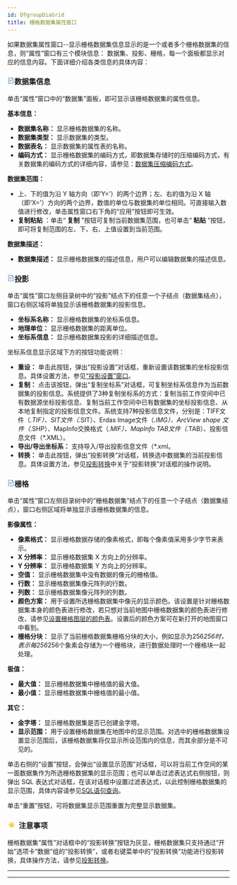 ```yaml
---
id: DTgroupDiaGrid
title: 栅格数据集属性窗口  
---  
```

如果数据集属性窗口--显示栅格数据集信息显示的是一个或者多个栅格数据集的信息，则“属性”窗口有三个模块信息：
数据集、投影、栅格，每一个面板都显示对应的信息内容。下面详细介绍各类信息的具体内容：

### ![](../../img/read.gif)数据集信息

单击“属性”窗口中的“数据集”面板，即可显示该栅格数据集的属性信息。

**基本信息：**

  * **数据集名称：** 显示栅格数据集的名称。
  * **数据集类型：** 显示数据集的类型。
  * **数据表名：** 显示数据集的属性表的名称。 
  * **编码方式：** 显示栅格数据集的编码方式，即数据集存储时的压缩编码方式，有关数据集的编码方式的详细内容，请参见：[数据集压缩编码方式](EncodeType.html)。

**数据集范围：**

  * 上、下的值为沿 Y 轴方向（即‘Y=’）的两个边界；左、右的值为沿 X 轴（即‘X=’）方向的两个边界，数值的单位与数据集的单位相同。可直接输入数值进行修改，单击属性窗口右下角的“应用”按钮即可生效。
  * **复制粘贴** ：单击“ **复制** ”按钮可复制当前数据集范围，也可单击“ **粘贴** ”按钮，即可将复制范围的左、下、右、上值设置到当前范围。

**数据集描述：**

  * **数据集描述：** 显示栅格数据集的描述信息，用户可以编辑数据集的描述信息。

### ![](../../img/read.gif)投影

单击“属性”窗口左侧目录树中的“投影”结点下的任意一个子结点（数据集结点），窗口右侧区域将单独显示该栅格数据集的投影信息。

  * **坐标系名称：** 显示栅格数据集的坐标系信息。
  * **地理单位：** 显示栅格数据集的距离单位。
  * **坐标系信息：** 显示栅格数据集投影的详细描述信息。

坐标系信息显示区域下方的按钮功能说明：

  * **重设：** 单击此按钮，弹出“投影设置”对话框，重新设置该数据集的坐标投影信息。具体设置方法，参见[“投影设置”窗口](../projection/PrjCoordSysSettingWin.html)。 
  * **复制：** 点击该按钮，弹出“复制坐标系”对话框，可复制坐标系信息作为当前数据集的投影信息。系统提供了3种复制坐标系的方式：复制当前工作空间中已有数据源坐标投影信息、复制当前工作空间中已有数据集的坐标投影信息、从本地复制指定的投影信息文件。系统支持7种投影信息文件，分别是：TIFF文件（*.TIF）、SIT文件（*.SIT）、Erdas Image文件（*.IMG）、ArcView shape 文件（*.SHP）、MapInfo交换格式（*.MIF）、MapInfo TAB文件（*.TAB）、投影信息文件（*.XML）。 
  * **导出/导出坐标系：** 支持导入/导出投影信息文件（*.xml。 
  * **转换：** 单击此按钮，弹出“投影转换”对话框，转换选中数据集的当前投影信息。具体设置方法，参见[投影转换](../projection/ConvertPrjCoordSys.html)中关于“投影转换”对话框的操作说明。

### ![](../../img/read.gif)栅格

单击“属性”窗口左侧目录树中的“栅格数据集”结点下的任意一个子结点（数据集结点），窗口右侧区域将单独显示该栅格数据集的信息。

**影像属性：**

  * **像素格式：** 显示栅格数据存储的像素格式，即每个像素值采用多少字节来表示。
  * **X 分辨率：** 显示栅格数据集 X 方向上的分辨率。
  * **Y 分辨率：** 显示栅格数据集 Y 方向上的分辨率。
  * **空值：** 显示栅格数据集中没有数据的像元的栅格值。
  * **行数：** 显示栅格数据集像元阵列的行数。
  * **列数：** 显示栅格数据集像元阵列的列数。
  * **颜色方案：** 用于设置所选栅格数据集中像元的显示颜色。该设置是针对栅格数据集本身的颜色表进行修改，若只想对当前地图中栅格数据集的颜色表进行修改，请参见[设置栅格图层的颜色表](../../Visualization/VisualSetting/ColorTableDia.html)。设置后的颜色方案可在新打开的地图窗口中看到。
  * **栅格分块：** 显示了当前栅格数据集栅格分块的大小，例如显示为256*256时，表示每256*256个象素会存储为一个栅格块，进行数据处理时一个栅格块一起处理。

**极值：**

  * **最大值：** 显示栅格数据集中栅格值的最大值。
  * **最小值：** 显示栅格数据集中栅格值的最小值。

**其它：**

  * **金字塔：** 显示栅格数据集是否已创建金字塔。
  * **显示范围：** 用于设置栅格数据集在地图中的显示范围。对选中的栅格数据集设置显示范围后，该栅格数据集将仅显示所设范围内的信息，而其余部分是不可见的。 

单击右侧的“设置”按钮，会弹出“设置显示范围”对话框，可以将当前工作空间的某一面数据集作为所选栅格数据集的显示范围；也可以单击过滤表达式右侧按钮，则弹出
SQL
表达式对话框，在该对话框中设置过滤表达式，以此控制栅格数据集的显示范围，具体内容请参见[SQL语句查询](../../Query/SQLQueryDia.html)。

单击“重置”按钮，可将数据集显示范围重置为完整显示数据集。

### ![](../../img/note.png) 注意事项

栅格数据集“属性”对话框中的“投影转换”按钮为灰显，栅格数据集只支持通过“开始”选项卡“数据”组的“投影转换”，或者右键菜单中的“投影转换”功能进行投影转换，具体操作方法，请参见[投影转换](../Projection/ConvertPrjCoordSys.html)。

* * *

[](http://www.supermap.com)  
  
---

